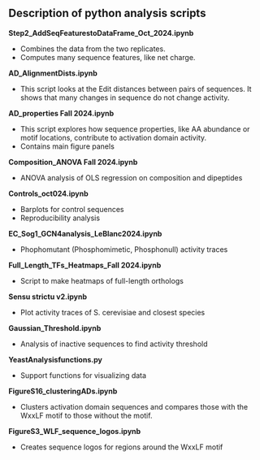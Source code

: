 ## Description of python analysis scripts

**Step2_AddSeqFeaturestoDataFrame_Oct_2024.ipynb**
- Combines the data from the two replicates.
- Computes many sequence features, like net charge.


**AD_AlignmentDists.ipynb**
- This script looks at the Edit distances between pairs of sequences. It shows that many changes in sequence do not change activity.


**AD_properties Fall 2024.ipynb**
- This script explores how sequence properties, like AA abundance or motif locations, contribute to activation domain activity.
- Contains main figure panels


**Composition_ANOVA Fall 2024.ipynb**
- ANOVA analysis of OLS regression on composition and dipeptides


**Controls_oct024.ipynb**
- Barplots for control sequences
- Reproducibility analysis

**EC_Sog1_GCN4analysis_LeBlanc2024.ipynb**
- Phophomutant (Phosphomimetic, Phosphonull) activity traces

**Full_Length_TFs_Heatmaps_Fall 2024.ipynb**
- Script to make heatmaps of full-length orthologs 


**Sensu strictu v2.ipynb**
- Plot activity traces of S. cerevisiae and closest species


**Gaussian_Threshold.ipynb**
- Analysis of inactive sequences to find activity threshold


**YeastAnalysisfunctions.py**
- Support functions for visualizing data

**FigureS16_clusteringADs.ipynb**
- Clusters activation domain sequences and compares those with the WxxLF motif to those without the motif.

**FigureS3_WLF_sequence_logos.ipynb**
- Creates sequence logos for regions around the WxxLF motif
